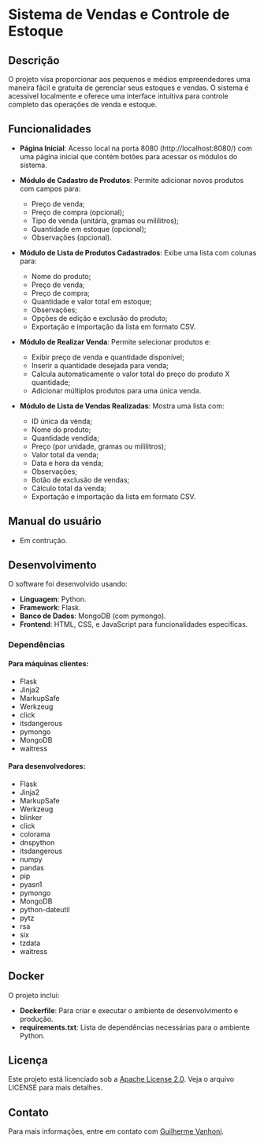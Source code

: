 # Sistema de Vendas e Controle de Estoque

## Descrição

O projeto visa proporcionar aos pequenos e médios empreendedores uma maneira fácil e gratuita de gerenciar seus estoques e vendas. O sistema é acessível localmente e oferece uma interface intuitiva para controle completo das operações de venda e estoque.

## Funcionalidades

- **Página Inicial**: Acesso local na porta 8080 (http://localhost:8080/) com uma página inicial que contém botões para acessar os módulos do sistema.


- **Módulo de Cadastro de Produtos**: Permite adicionar novos produtos com campos para:
  - Preço de venda;
  - Preço de compra (opcional);
  - Tipo de venda (unitária, gramas ou mililitros);
  - Quantidade em estoque (opcional);
  - Observações (opcional).


- **Módulo de Lista de Produtos Cadastrados**: Exibe uma lista com colunas para:
  - Nome do produto;
  - Preço de venda;
  - Preço de compra;
  - Quantidade e valor total em estoque;
  - Observações;
  - Opções de edição e exclusão do produto;
  - Exportação e importação da lista em formato CSV.


- **Módulo de Realizar Venda**: Permite selecionar produtos e:
  - Exibir preço de venda e quantidade disponível;
  - Inserir a quantidade desejada para venda;
  - Calcula automaticamente o valor total do preço do produto X quantidade;
  - Adicionar múltiplos produtos para uma única venda.


- **Módulo de Lista de Vendas Realizadas**: Mostra uma lista com:
  - ID única da venda;
  - Nome do produto;
  - Quantidade vendida;
  - Preço (por unidade, gramas ou mililitros);
  - Valor total da venda;
  - Data e hora da venda;
  - Observações;
  - Botão de exclusão de vendas;
  - Cálculo total da venda;
  - Exportação e importação da lista em formato CSV.

## Manual do usuário

- Em contrução.

## Desenvolvimento

O software foi desenvolvido usando:
- **Linguagem**: Python.
- **Framework**: Flask.
- **Banco de Dados**: MongoDB (com pymongo).
- **Frontend**: HTML, CSS, e JavaScript para funcionalidades específicas.

### Dependências

#### Para máquinas clientes:

- Flask
- Jinja2
- MarkupSafe
- Werkzeug
- click
- itsdangerous
- pymongo
- MongoDB
- waitress

#### Para desenvolvedores:

- Flask
- Jinja2
- MarkupSafe
- Werkzeug
- blinker
- click
- colorama
- dnspython
- itsdangerous
- numpy
- pandas
- pip
- pyasn1
- pymongo
- MongoDB
- python-dateutil
- pytz
- rsa
- six
- tzdata
- waitress

## Docker

O projeto inclui:
- **Dockerfile**: Para criar e executar o ambiente de desenvolvimento e produção.
- **requirements.txt**: Lista de dependências necessárias para o ambiente Python.

## Licença

Este projeto está licenciado sob a [Apache License 2.0](LICENSE.txt). Veja o arquivo LICENSE para mais detalhes.

## Contato

Para mais informações, entre em contato com [Guilherme Vanhoni](mailto:guivnh@gmail.com).